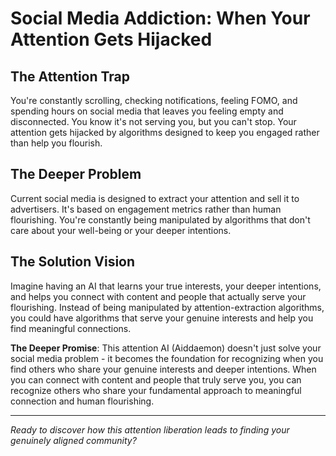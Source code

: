 # Social Media Addiction: When Your Attention Gets Hijacked

## The Attention Trap
You're constantly scrolling, checking notifications, feeling FOMO, and spending hours on social media that leaves you feeling empty and disconnected. You know it's not serving you, but you can't stop. Your attention gets hijacked by algorithms designed to keep you engaged rather than help you flourish.

## The Deeper Problem
Current social media is designed to extract your attention and sell it to advertisers. It's based on engagement metrics rather than human flourishing. You're constantly being manipulated by algorithms that don't care about your well-being or your deeper intentions.

## The Solution Vision
Imagine having an AI that learns your true interests, your deeper intentions, and helps you connect with content and people that actually serve your flourishing. Instead of being manipulated by attention-extraction algorithms, you could have algorithms that serve your genuine interests and help you find meaningful connections.

**The Deeper Promise**: This attention AI (Aiddaemon) doesn't just solve your social media problem - it becomes the foundation for recognizing when you find others who share your genuine interests and deeper intentions. When you can connect with content and people that truly serve you, you can recognize others who share your fundamental approach to meaningful connection and human flourishing.

---

*Ready to discover how this attention liberation leads to finding your genuinely aligned community?*